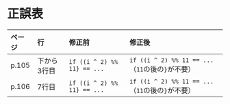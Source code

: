 # 正誤表

| ページ  | 行          | 修正前                   | 修正後              |
|:--------|:------------|:-------------------------|:--------------------|
| p.105   | 下から3行目 | `if ((i ^ 2) %% 11} == ...` | `if ((i ^ 2) %% 11 == ...`（`11`の後の`}`が不要） |
| p.106   | 7行目       | `if ((i ^ 2) %% 11} == ...` | `if ((i ^ 2) %% 11 == ...`（`11`の後の`}`が不要） |
